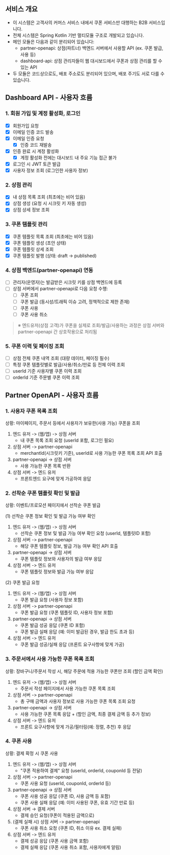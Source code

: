 ## 서비스 개요

- 이 시스템은 고객사의 커머스 서비스 내에서 쿠폰 서비스만 대행하는 B2B 서비스입니다.
- 전체 시스템은 Spring Kotlin 기반 멀티모듈 구조로 개발되고 있습니다.
- 메인 모듈은 다음과 같이 분리되어 있습니다:
    - partner-openapi: 상점(파트너) 백엔드 서버에서 사용할 API (ex. 쿠폰 발급, 사용 등)
    - dashboard-api: 상점 관리자들이 웹 대시보드에서 쿠폰과 상점 관리를 할 수 있는 API
- 두 모듈은 코드상으로도, 배포 주소로도 분리되어 있으며, 배포 주기도 서로 다를 수 있습니다.

## Dashboard API - 사용자 흐름

### 1. 회원 가입 및 계정 활성화, 로그인

- [x] 회원가입 요청
- [x] 이메일 인증 코드 발송
- [x] 이메일 인증 요청
    - [x] 인증 코드 재발송
- [x] 인증 완료 시 계정 활성화
    - [x] 계정 활성화 전에는 대시보드 내 주요 기능 접근 불가
- [x] 로그인 시 JWT 토큰 발급
- [x] 사용자 정보 조회 (로그인한 사용자 정보)

### 2. 상점 관리

- [x] 내 상점 목록 조회 (최초에는 비어 있음)
- [x] 상점 생성 (요청 시 시크릿 키 자동 생성)
- [x] 상점 상세 정보 조회

### 3. 쿠폰 템플릿 관리

- [x] 쿠폰 템플릿 목록 조회 (최초에는 비어 있음)
- [x] 쿠폰 템플릿 생성 (초안 상태)
- [x] 쿠폰 템플릿 상세 조회
- [x] 쿠폰 템플릿 발행 (상태: draft → published)

### 4. 상점 백엔드(partner-openapi) 연동

- [ ] 관리자(운영자)는 발급받은 시크릿 키를 상점 백엔드에 등록
- [ ] 상점 서버에서 partner-openapi로 다음 요청 수행:
    - [ ] 쿠폰 조회
    - [ ] 쿠폰 발급 (동시성/트래픽 이슈 고려, 정책적으로 제한 존재)
    - [ ] 쿠폰 사용
    - [ ] 쿠폰 사용 취소

> ※ 엔드유저(상점 고객)가 쿠폰을 실제로 조회/발급/사용하는 과정은 상점 서버와 partner-openapi 간 상호작용으로 처리됨

### 5. 쿠폰 이력 및 페이징 조회

- [ ] 상점 전체 쿠폰 내역 조회 (대량 데이터, 페이징 필수)
- [ ] 특정 쿠폰 템플릿별로 발급/사용/취소/만료 등 전체 이력 조회
- [ ] userId 기준 사용자별 쿠폰 이력 조회
- [ ] orderId 기준 주문별 쿠폰 이력 조회

## Partner OpenAPI - 사용자 흐름

### 1. 사용자 쿠폰 목록 조회

상황: 마이페이지, 주문서 등에서 사용자가 보유한(사용 가능) 쿠폰을 조회

1. 엔드 유저 -> (웹/앱) -> 상점 서버
    - 내 쿠폰 목록 조회 요청 (userId 포함, 로그인 필요)
2. 상점 서버 -> partner-openapi
    - merchantId(시크릿키 기준), userId로 사용 가능한 쿠폰 목록 조회 API 호출
3. partner-openapi -> 상점 서버
    - 사용 가능한 쿠폰 목록 반환
4. 상점 서버 -> 엔드 유저
    - 프론트엔드 요구에 맞게 가공하여 응답

### 2. 선착순 쿠폰 템플릿 확인 및 발급

상황: 이벤트/프로모션 페이지에서 선착순 쿠폰 발급

(1) 선착순 쿠폰 정보 확인 및 발급 가능 여부 확인

1. 엔드 유저 -> (웹/앱) -> 상점 서버
    - 선착순 쿠폰 정보 및 발급 가능 여부 확인 요청 (userId, 템플릿ID 포함)
2. 상점 서버 -> partner-openapi
    - 해당 쿠폰 템플릿 정보, 발급 가능 여부 확인 API 호출
3. partner-openapi -> 상점 서버
    - 쿠폰 템플릿 정보와 사용자의 발급 여부 응답
4. 상점 서버 -> 엔드 유저
    - 쿠폰 템플릿 정보와 발급 가능 여부 응답

(2) 쿠폰 발급 요청

1. 엔드 유저 -> (웹/앱) -> 상점 서버
    - 쿠폰 발급 요청 (사용자 정보 포함)
2. 상점 서버 -> partner-openapi
    - 쿠폰 발급 요청 (쿠폰 템플릿 ID, 사용자 정보 포함)
3. partner-openapi -> 상점 서버
    - 쿠폰 발급 성공 응답 (쿠폰 ID 포함)
    - 쿠폰 발급 실패 응답 (예: 이미 발급된 경우, 발급 한도 초과 등)
4. 상점 서버 -> 엔드 유저
    - 쿠폰 발급 성공/실패 응답 (프론트 요구사항에 맞게 가공)

### 3. 주문서에서 사용 가능한 쿠폰 목록 조회

상황: 장바구니/주문서 작성 시, 해당 주문에 적용 가능한 쿠폰만 조회 (할인 금액 확인)

1. 엔드 유저 -> (웹/앱) -> 상점 서버
    - 주문서 작성 페이지에서 사용 가능한 쿠폰 목록 조회
2. 상점 서버 -> partner-openapi
    - 총 구매 금액과 사용자 정보로 사용 가능한 쿠폰 목록 조회 요청
3. partner-openapi -> 상점 서버
    - 사용 가능한 쿠폰 목록 응답 + (할인 금액, 최종 결제 금액 등 추가 정보)
4. 상점 서버 -> 엔드 유저
    - 프론트 요구사항에 맞게 가공/필터링(예: 정렬, 추천) 후 응답

### 4. 쿠폰 사용

상황: 결제 확정 시 쿠폰 사용

1. 엔드 유저 -> (웹/앱) -> 상점 서버
    - "쿠폰 적용하여 결제" 요청 (userId, orderId, couponId 등 전달)
2. 상점 서버 -> partner-openapi
    - 쿠폰 사용 요청 (userId, couponId, orderId 등)
3. partner-openapi -> 상점 서버
    - 쿠폰 사용 성공 응답 (쿠폰 ID, 사용 금액 등 포함)
    - 쿠폰 사용 실패 응답 (예: 이미 사용된 쿠폰, 유효 기간 만료 등)
4. 상점 서버 → 결제 서버
    - 결제 승인 요청(쿠폰이 적용된 금액으로)
5. (결제 실패 시) 상점 서버 -> partner-openapi
    - 쿠폰 사용 취소 요청 (쿠폰 ID, 취소 이유 ex. 결제 실패)
6. 상점 서버 -> 엔드 유저
    - 결제 성공 응답 (쿠폰 사용 금액 포함)
    - 결제 실패 응답 (쿠폰 사용 취소 포함, 사용자에게 알림)